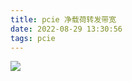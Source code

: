```yaml
---
title: pcie 净载荷转发带宽
date: 2022-08-29 13:30:56
tags: pcie
---
```

![](../_posts/mk-2022-08-29-15-13-05.png)